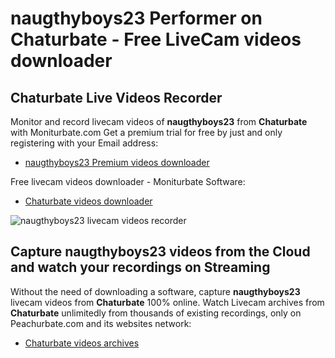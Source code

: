 # naugthyboys23 Performer on Chaturbate - Free LiveCam videos downloader

## Chaturbate Live Videos Recorder

Monitor and record livecam videos of **naugthyboys23** from **Chaturbate** with Moniturbate.com
Get a premium trial for free by just and only registering with your Email address:
* [naugthyboys23 Premium videos downloader](https://moniturbate.com/request-demo-licence-key.html)

Free livecam videos downloader - Moniturbate Software:
* [Chaturbate videos downloader](https://moniturbate.com/moniturbate-download-software.html)

![naugthyboys23 livecam videos recorder](https://peachurnet.com/templates/moniturbate-software.png)


## Capture naugthyboys23 videos from the Cloud and watch your recordings on Streaming

Without the need of downloading a software, capture **naugthyboys23** livecam videos from **Chaturbate** 100% online.
Watch Livecam archives from **Chaturbate** unlimitedly from thousands of existing recordings, only on Peachurbate.com and its websites network:
* [Chaturbate videos archives](https://peachurnet.com/)